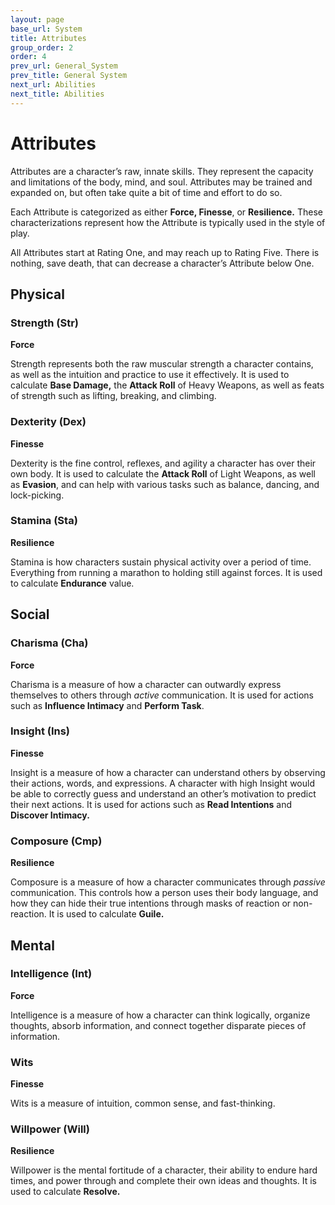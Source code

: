 ```yaml
---
layout: page
base_url: System
title: Attributes
group_order: 2
order: 4
prev_url: General_System
prev_title: General System
next_url: Abilities
next_title: Abilities
---
```


Attributes
==========

Attributes are a character’s raw, innate skills. They represent the
capacity and limitations of the body, mind, and soul. Attributes may be
trained and expanded on, but often take quite a bit of time and effort
to do so.

Each Attribute is categorized as either **Force, Finesse**, or
**Resilience.** These characterizations represent how the Attribute is
typically used in the style of play.

All Attributes start at Rating One, and may reach up to Rating Five.
There is nothing, save death, that can decrease a character’s Attribute
below One.

Physical
--------

### Strength (Str)

**Force**

Strength represents both the raw muscular strength a character contains,
as well as the intuition and practice to use it effectively. It is used
to calculate **Base Damage,** the **Attack Roll** of Heavy Weapons, as
well as feats of strength such as lifting, breaking, and climbing.

### Dexterity (Dex)

**Finesse**

Dexterity is the fine control, reflexes, and agility a character has
over their own body. It is used to calculate the **Attack Roll** of
Light Weapons, as well as **Evasion**, and can help with various tasks
such as balance, dancing, and lock-picking.

### Stamina (Sta)

**Resilience**

Stamina is how characters sustain physical activity over a period of
time. Everything from running a marathon to holding still against
forces. It is used to calculate **Endurance** value.

Social
------

### Charisma (Cha)

**Force**

Charisma is a measure of how a character can outwardly express
themselves to others through *active* communication. It is used for
actions such as **Influence Intimacy** and **Perform Task**.

### Insight (Ins)

**Finesse**

Insight is a measure of how a character can understand others by
observing their actions, words, and expressions. A character with high
Insight would be able to correctly guess and understand an other’s
motivation to predict their next actions. It is used for actions such as
**Read Intentions** and **Discover Intimacy.**

### Composure (Cmp)

**Resilience**

Composure is a measure of how a character communicates through *passive*
communication. This controls how a person uses their body language, and
how they can hide their true intentions through masks of reaction or
non-reaction. It is used to calculate **Guile.**

Mental
------

### Intelligence (Int)

**Force**

Intelligence is a measure of how a character can think logically,
organize thoughts, absorb information, and connect together disparate
pieces of information.

### Wits 

**Finesse**

Wits is a measure of intuition, common sense, and fast-thinking.

### Willpower (Will)

**Resilience**

Willpower is the mental fortitude of a character, their ability to
endure hard times, and power through and complete their own ideas and
thoughts. It is used to calculate **Resolve.**
